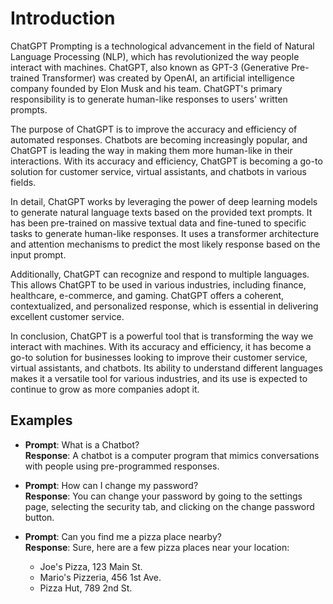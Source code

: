 # Introduction

ChatGPT Prompting is a technological advancement in the field of Natural Language Processing (NLP), which has revolutionized the way people interact with machines. ChatGPT, also known as GPT-3 (Generative Pre-trained Transformer) was created by OpenAI, an artificial intelligence company founded by Elon Musk and his team. ChatGPT's primary responsibility is to generate human-like responses to users' written prompts.

The purpose of ChatGPT is to improve the accuracy and efficiency of automated responses. Chatbots are becoming increasingly popular, and ChatGPT is leading the way in making them more human-like in their interactions. With its accuracy and efficiency, ChatGPT is becoming a go-to solution for customer service, virtual assistants, and chatbots in various fields.

In detail, ChatGPT works by leveraging the power of deep learning models to generate natural language texts based on the provided text prompts. It has been pre-trained on massive textual data and fine-tuned to specific tasks to generate human-like responses. It uses a transformer architecture and attention mechanisms to predict the most likely response based on the input prompt.

Additionally, ChatGPT can recognize and respond to multiple languages. This allows ChatGPT to be used in various industries, including finance, healthcare, e-commerce, and gaming. ChatGPT offers a coherent, contextualized, and personalized response, which is essential in delivering excellent customer service.

In conclusion, ChatGPT is a powerful tool that is transforming the way we interact with machines. With its accuracy and efficiency, it has become a go-to solution for businesses looking to improve their customer service, virtual assistants, and chatbots. Its ability to understand different languages makes it a versatile tool for various industries, and its use is expected to continue to grow as more companies adopt it.

## Examples

- **Prompt**: What is a Chatbot?  
    **Response**: A chatbot is a computer program that mimics conversations with people using pre-programmed responses.
    
- **Prompt**: How can I change my password?  
    **Response**: You can change your password by going to the settings page, selecting the security tab, and clicking on the change password button.
    
- **Prompt**: Can you find me a pizza place nearby?  
    **Response**: Sure, here are a few pizza places near your location:
    
    - Joe's Pizza, 123 Main St.
    - Mario's Pizzeria, 456 1st Ave.
    - Pizza Hut, 789 2nd St.
